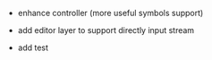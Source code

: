 
* enhance controller (more useful symbols support)

* add editor layer to support directly input stream

* add test
